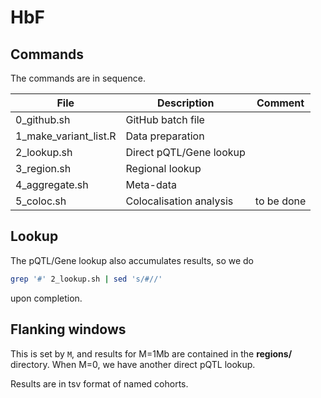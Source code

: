 # HbF

## Commands

The commands are in sequence. 

File | Description             | Comment
-----|-------------------------|--------
0_github.sh | GitHub batch file |
1_make_variant_list.R | Data preparation |
2_lookup.sh | Direct pQTL/Gene lookup |
3_region.sh | Regional lookup |
4_aggregate.sh | Meta-data |
5_coloc.sh | Colocalisation analysis | to be done

## Lookup

The pQTL/Gene lookup also accumulates results, so we do
```bash
grep '#' 2_lookup.sh | sed 's/#//'
```
upon completion.

## Flanking windows

This is set by `M`, and results for M=1Mb are contained in the **regions/** directory. When M=0, we have another direct pQTL lookup.

Results are in tsv format of named cohorts.

